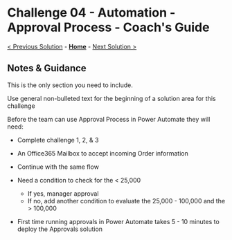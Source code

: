 # Challenge 04 - Automation - Approval Process - Coach's Guide 

[< Previous Solution](./Solution-03.md) - **[Home](./README.md)** - [Next Solution >](./Solution-05.md)

## Notes & Guidance

This is the only section you need to include.

Use general non-bulleted text for the beginning of a solution area for this challenge

Before the team can use Approval Process in Power Automate they will need:
- Complete challenge 1, 2, & 3
- An Office365 Mailbox to accept incoming Order information

- Continue with the same flow
- Need a condition to check for the < 25,000
  - If yes, manager approval
  - If no, add another condition to evaluate the 25,000 - 100,000 and the > 100,000
- First time running approvals in Power Automate takes 5 - 10 minutes to deploy the Approvals solution

